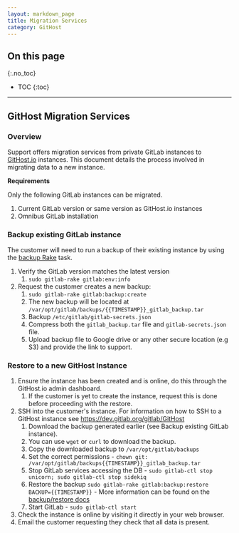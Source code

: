 ```yaml
---
layout: markdown_page
title: Migration Services
category: GitHost
---
```


## On this page
{:.no_toc}

- TOC
{:toc}

----

## GitHost Migration Services

### Overview

Support offers migration services from private GitLab instances to [GitHost.io](https://githost.io) instances. This document details the process involved in migrating data to a new instance.

**Requirements**

Only the following GitLab instances can be migrated.

1. Current GitLab version or same version as GitHost.io instances
1. Omnibus GitLab installation

### Backup existing GitLab instance

The customer will need to run a backup of their existing instance by using the [backup Rake](doc.gitlab.com/ee/raketasks/backup_restore.html) task.

1. Verify the GitLab version matches the latest version
   1. `sudo gitlab-rake gitlab:env:info`
1. Request the customer creates a new backup:
   1. `sudo gitlab-rake gitlab:backup:create`
   1. The new backup will be located at `/var/opt/gitlab/backups/{{TIMESTAMP}}_gitlab_backup.tar`
   1. Backup `/etc/gitlab/gitlab-secrets.json`
   1. Compress both the `gitlab_backup.tar` file and `gitlab-secrets.json` file.
   1. Upload backup file to Google drive or any other secure location (e.g S3) and provide the link to support.

### Restore to a new GitHost Instance

1. Ensure the instance has been created and is online, do this through the GitHost.io admin dashboard. 
   1. If the customer is yet to create the instance, request this is done before proceeding with the restore.  
1. SSH into the customer's instance. For information on how to SSH to a GitHost instance see https://dev.gitlab.org/gitlab/GitHost
   1. Download the backup generated earlier (see Backup existing GitLab instance). 
   1. You can use `wget` or `curl` to download the backup. 
   1. Copy the downloaded backup to `/var/opt/gitlab/backups` 
   1. Set the correct permissions - `chown git: /var/opt/gitlab/backups{{TIMESTAMP}}_gitlab_backup.tar`
   1. Stop GitLab services accessing the DB - `sudo gitlab-ctl stop unicorn; sudo gitlab-ctl stop sidekiq`
   1. Restore the backup `sudo gitlab-rake gitlab:backup:restore BACKUP={{TIMESTAMP}}` - More information can be found on the [backup/restore docs](https://docs.gitlab.com/ee/raketasks/backup_restore.html)
   1. Start GitLab - `sudo gitlab-ctl start`
1. Check the instance is online by visiting it directly in your web browser. 
1. Email the customer requesting they check that all data is present. 